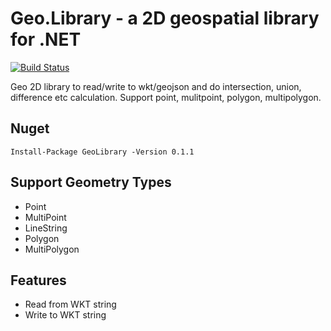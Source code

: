 # Geo.Library - a 2D geospatial library for .NET

[![Build Status](https://revitapp.visualstudio.com/GeoLibrary/_apis/build/status/GeoLibrary-ASP.NET%20Core-CI?branchName=master)](https://revitapp.visualstudio.com/GeoLibrary/_build/latest?definitionId=1)

Geo 2D library to read/write to wkt/geojson and do intersection, union, difference etc calculation. Support point, mulitpoint, polygon, multipolygon.

## Nuget
```
Install-Package GeoLibrary -Version 0.1.1
```

## Support Geometry Types
* Point
* MultiPoint
* LineString
* Polygon
* MultiPolygon

## Features
* Read from WKT string
* Write to WKT string